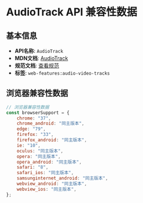 # AudioTrack API 兼容性数据

## 基本信息

- **API名称**: `AudioTrack`
- **MDN文档**: [AudioTrack](https://developer.mozilla.org/docs/Web/API/AudioTrack)
- **规范文档**: [查看规范](https://html.spec.whatwg.org/multipage/media.html#audiotrack)
- **标签**: `web-features:audio-video-tracks`

## 浏览器兼容性数据

```javascript
// 浏览器兼容性数据
const browserSupport = {
    chrome: "37",
    chrome_android: "同主版本",
    edge: "79",
    firefox: "33",
    firefox_android: "同主版本",
    ie: "10",
    oculus: "同主版本",
    opera: "同主版本",
    opera_android: "同主版本",
    safari: "8",
    safari_ios: "同主版本",
    samsunginternet_android: "同主版本",
    webview_android: "同主版本",
    webview_ios: "同主版本",
};

```

